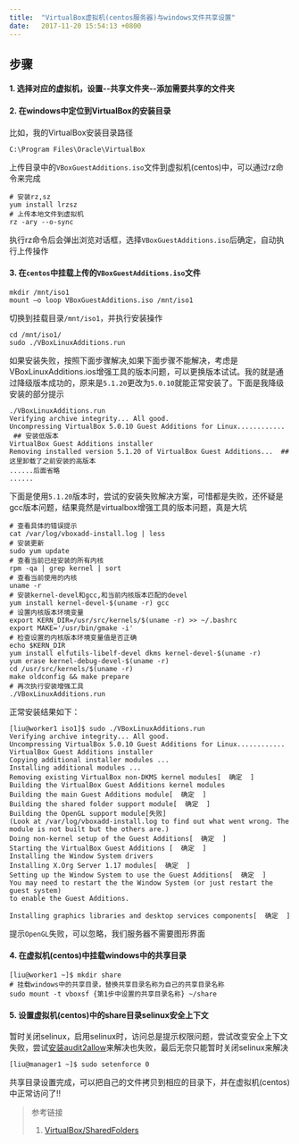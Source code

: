 ```yaml
---
title:  "VirtualBox虚拟机(centos服务器)与windows文件共享设置"
date:   2017-11-20 15:54:13 +0800
---
```


## 步骤

#### 1. 选择对应的虚拟机，设置--共享文件夹--添加需要共享的文件夹
#### 2. 在windows中定位到VirtualBox的安装目录
比如，我的VirtualBox安装目录路径
```Batchfile
C:\Program Files\Oracle\VirtualBox
```
上传目录中的`VBoxGuestAdditions.iso`文件到虚拟机(centos)中，可以通过rz命令来完成
```shell
# 安装rz,sz
yum install lrzsz
# 上传本地文件到虚拟机
rz -ary --o-sync
```
执行rz命令后会弹出浏览对话框，选择`VBoxGuestAdditions.iso`后确定，自动执行上传操作

#### 3. 在`centos`中挂载上传的`VBoxGuestAdditions.iso`文件
```shell
mkdir /mnt/iso1
mount –o loop VBoxGuestAdditions.iso /mnt/iso1
```
切换到挂载目录`/mnt/iso1`，并执行安装操作
```shell
cd /mnt/iso1/
sudo ./VBoxLinuxAdditions.run
```
如果安装失败，按照下面步骤解决,如果下面步骤不能解决，考虑是VBoxLinuxAdditions.ios增强工具的版本问题，可以更换版本试试。我的就是通过降级版本成功的，原来是`5.1.20`更改为`5.0.10`就能正常安装了。下面是我降级安装的部分提示
```shell
./VBoxLinuxAdditions.run
Verifying archive integrity... All good.
Uncompressing VirtualBox 5.0.10 Guest Additions for Linux............  ## 安装低版本
VirtualBox Guest Additions installer
Removing installed version 5.1.20 of VirtualBox Guest Additions...  ##这里卸载了之前安装的高版本
......后面省略
......
```
下面是使用`5.1.20`版本时，尝试的安装失败解决方案，可惜都是失败，还怀疑是gcc版本问题，结果竟然是virtualbox增强工具的版本问题，真是大坑
```shell
# 查看具体的错误提示
cat /var/log/vboxadd-install.log | less
# 安装更新
sudo yum update
# 查看当前已经安装的所有内核
rpm -qa | grep kernel | sort
# 查看当前使用的内核
uname -r
# 安装kernel-devel和gcc,和当前内核版本匹配的devel
yum install kernel-devel-$(uname -r) gcc
# 设置内核版本环境变量
export KERN_DIR=/usr/src/kernels/$(uname -r) >> ~/.bashrc
export MAKE='/usr/bin/gmake -i'
# 检查设置的内核版本环境变量值是否正确
echo $KERN_DIR
yum install elfutils-libelf-devel dkms kernel-devel-$(uname -r)
yum erase kernel-debug-devel-$(uname -r)
cd /usr/src/kernels/$(uname -r)
make oldconfig && make prepare
# 再次执行安装增强工具
./VBoxLinuxAdditions.run
```

正常安装结果如下：
```shell
[liu@worker1 iso1]$ sudo ./VBoxLinuxAdditions.run 
Verifying archive integrity... All good.
Uncompressing VirtualBox 5.0.10 Guest Additions for Linux............
VirtualBox Guest Additions installer
Copying additional installer modules ...
Installing additional modules ...
Removing existing VirtualBox non-DKMS kernel modules[  确定  ]
Building the VirtualBox Guest Additions kernel modules
Building the main Guest Additions module[  确定  ]
Building the shared folder support module[  确定  ]
Building the OpenGL support module[失败]
(Look at /var/log/vboxadd-install.log to find out what went wrong. The module is not built but the others are.)
Doing non-kernel setup of the Guest Additions[  确定  ]
Starting the VirtualBox Guest Additions [  确定  ]
Installing the Window System drivers
Installing X.Org Server 1.17 modules[  确定  ]
Setting up the Window System to use the Guest Additions[  确定  ]
You may need to restart the the Window System (or just restart the guest system)
to enable the Guest Additions.

Installing graphics libraries and desktop services components[  确定  ]
```
提示`OpenGL`失败，可以忽略，我们服务器不需要图形界面

#### 4. 在虚拟机(centos)中挂载windows中的共享目录
```shell
[liu@worker1 ~]$ mkdir share
# 挂载windows中的共享目录，替换共享目录名称为自己的共享目录名称
sudo mount -t vboxsf {第1步中设置的共享目录名称} ~/share  
```

#### 5. 设置虚拟机(centos)中的share目录selinux安全上下文
暂时关闭selinux，启用selinux时，访问总是提示权限问题，尝试改变安全上下文失败，尝试[安装audit2allow](https://github.com/cronkeep/cronkeep/wiki/Developer-Guide)来解决也失败，最后无奈只能暂时关闭selinux来解决
```shell
[liu@manager1 ~]$ sudo setenforce 0
```

共享目录设置完成，可以把自己的文件拷贝到相应的目录下，并在虚拟机(centos)中正常访问了!!

> 参考链接
> 1. [ VirtualBox/SharedFolders](https://help.ubuntu.com/community/VirtualBox/SharedFolders)
